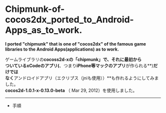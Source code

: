Chipmunk-of-cocos2dx_ported_to_Android-Apps_as_to_work.
=============================
**I  ported    "chipmunk"   that is one of  "cocos2dx"  of the famous game libraries to the Android Apps(applications) as  to work.**
  
ゲームライブラリの**cocoss2d-xの「chipmunk」**で、それに最初から  
ついている**xCodeのアプリ(**、つまり**iPhone等マックのアプリ**が作られる**)**だけでは  
なく**アンドロイドアプリ（エクリプス（jniも使用））**も作れるようにしてみました。  
**cocos2d-1.0.1-x-0.13.0-beta** （ Mar 29, 2012）を使用しました。  


***
* 手順